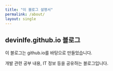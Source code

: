 ```yaml
---
title: "이 블로그 설명서"
permalink: /about/
layout: single
---
```


## devinlfe.github.io 블로그

이 블로그는 github.io를 바탕으로 만들었습니다.

개발 관련 공부 내용, IT 정보 등을 공유하는 블로그입니다.